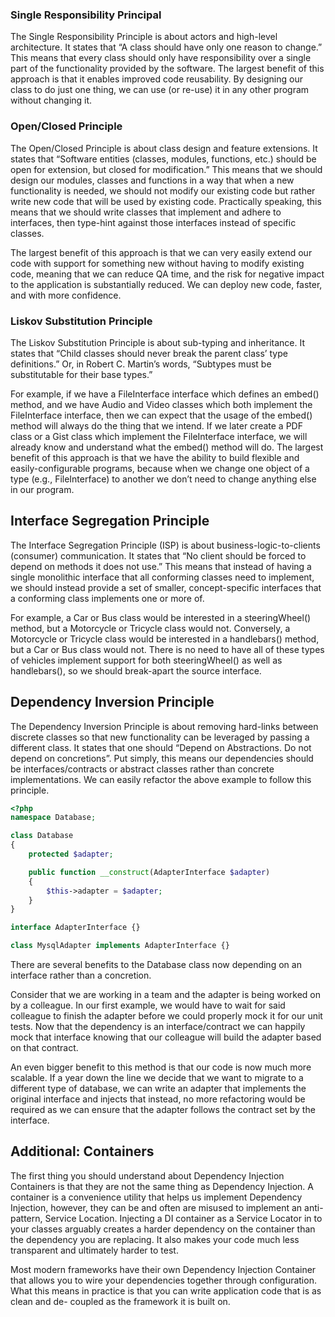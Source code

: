 ### **Single Responsibility Principal**
The Single Responsibility Principle is about actors and high-level architecture. It states that “A class should have only one reason to change.” This means that every class should only have responsibility over a single part of the functionality provided by the software. The largest benefit of this approach is that it enables improved code reusability. By designing our class to do just one thing, we can use (or re-use) it in any other program without changing it.

### **Open/Closed Principle**

The Open/Closed Principle is about class design and feature extensions. It states that “Software entities (classes, modules, functions, etc.) should be open for extension, but closed for modification.” This means that we should design our modules, classes and functions in a way that when a new functionality is needed, we should not modify our existing code but rather write new code that will be used by existing code. Practically speaking, this means that we should write classes that implement and adhere to interfaces, then type-hint against those interfaces instead of specific classes.

The largest benefit of this approach is that we can very easily extend our code with support for something new without having to modify existing code, meaning that we can reduce QA time, and the risk for negative impact to the application is substantially reduced. We can deploy new code, faster, and with more confidence.

### **Liskov Substitution Principle**

The Liskov Substitution Principle is about sub-typing and inheritance. It states that “Child classes should never break the parent class’ type definitions.” Or, in Robert C. Martin’s words, “Subtypes must be substitutable for their base types.”

For example, if we have a FileInterface interface which defines an embed() method, and we have Audio and Video classes which both implement the FileInterface interface, then we can expect that the usage of the embed() method will always do the thing that we intend. If we later create a PDF class or a Gist class which implement the FileInterface interface, we will already know and understand what the embed() method will do. The largest benefit of this approach is that we have the ability to build flexible and easily-configurable programs, because when we change one object of a type (e.g., FileInterface) to another we don’t need to change anything else in our program.

## **Interface Segregation Principle**
The Interface Segregation Principle (ISP) is about business-logic-to-clients (consumer) communication. It states that “No client should be forced to depend on methods it does not use.” This means that instead of having a single monolithic interface that all conforming classes need to implement, we should instead provide a set of smaller, concept-specific interfaces that a conforming class implements one or more of.

For example, a Car or Bus class would be interested in a steeringWheel() method, but a Motorcycle or Tricycle class would not. Conversely, a Motorcycle or Tricycle class would be interested in a handlebars() method, but a Car or Bus class would not. There is no need to have all of these types of vehicles implement support for both steeringWheel() as well as handlebars(), so we should break-apart the source interface.

## **Dependency Inversion Principle**
The Dependency Inversion Principle is about removing hard-links between discrete classes so that new functionality can be leveraged by passing a different class. It states that one should “Depend on Abstractions. Do not depend on concretions”. Put simply, this means our dependencies should be interfaces/contracts or abstract classes rather than concrete implementations. We can easily refactor the above example to follow this principle.

```php
<?php
namespace Database;

class Database
{
    protected $adapter;

    public function __construct(AdapterInterface $adapter)
    {
        $this->adapter = $adapter;
    }
}

interface AdapterInterface {}

class MysqlAdapter implements AdapterInterface {}

```

There are several benefits to the Database class now depending on an interface rather than a concretion.

Consider that we are working in a team and the adapter is being worked on by a colleague. In our first example, we would have to wait for said colleague to finish the adapter before we could properly mock it for our unit tests. Now that the dependency is an interface/contract we can happily mock that interface knowing that our colleague will build the adapter based on that contract.

An even bigger benefit to this method is that our code is now much more scalable. If a year down the line we decide that we want to migrate to a different type of database, we can write an adapter that implements the original interface and injects that instead, no more refactoring would be required as we can ensure that the adapter follows the contract set by the interface.

## **Additional: Containers**
The first thing you should understand about Dependency Injection Containers is that they are not the same thing as Dependency Injection. A container is a convenience utility that helps us implement Dependency Injection, however, they can be and often are misused to implement an anti-pattern, Service Location. Injecting a DI container as a Service Locator in to your classes arguably creates a harder dependency on the container than the dependency you are replacing. It also makes your code much less transparent and ultimately harder to test.

Most modern frameworks have their own Dependency Injection Container that allows you to wire your dependencies together through configuration. What this means in practice is that you can write application code that is as clean and de- coupled as the framework it is built on.
